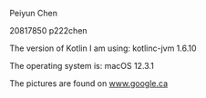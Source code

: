 Peiyun Chen

20817850 p222chen

The version of Kotlin I am using:
kotlinc-jvm 1.6.10

The operating system is:
macOS 12.3.1

The pictures are found on www.google.ca